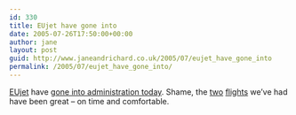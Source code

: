 ```yaml
---
id: 330
title: EUjet have gone into
date: 2005-07-26T17:50:00+00:00
author: jane
layout: post
guid: http://www.janeandrichard.co.uk/2005/07/eujet_have_gone_into
permalink: /2005/07/eujet_have_gone_into/
---
```

[EUjet](http://www.eujet.com/) have [gone into administration today](http://news.bbc.co.uk/1/hi/england/kent/4717881.stm). Shame, the [two](http://v1.janeandrichard.co.uk/travel/newyear2005/index.html) [flights](http://v1.janeandrichard.co.uk/travel/Nice2005/index.html) we&#8217;ve had have been great &#8211; on time and comfortable.